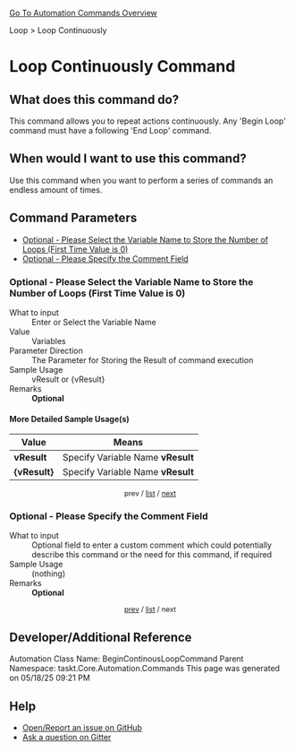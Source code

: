 <!--TITLE: Loop Continuously Command -->
<!-- SUBTITLE: a command in the Loop group. -->
[Go To Automation Commands Overview](/automation-commands.md)


Loop &gt; Loop Continuously


# Loop Continuously Command


## What does this command do?
This command allows you to repeat actions continuously.  Any 'Begin Loop' command must have a following 'End Loop' command.


## When would I want to use this command?
Use this command when you want to perform a series of commands an endless amount of times.


<a id="param_list"></a>
## Command Parameters
- [Optional - Please Select the Variable Name to Store the Number of Loops (First Time Value is 0)](#param_0)
- [Optional - Please Specify the Comment Field](#param_1)


<a id="param_0"></a>
### Optional - Please Select the Variable Name to Store the Number of Loops (First Time Value is 0)


<dl>
<dt>What to input</dt><dd>Enter or Select the Variable Name</dd>
<dt>Value</dt><dd>Variables</dd>
<dt>Parameter Direction</dt><dd>The Parameter for Storing the Result of command execution</dd>
<dt>Sample Usage</dt><dd>vResult or {vResult}</dd>
<dt>Remarks</dt><dd><strong>Optional</strong><br></dd>
</dl>




#### More Detailed Sample Usage(s)
| Value | Means |
|---|---|
| <strong>vResult</strong> | Specify Variable Name **vResult** |
| <strong>{vResult}</strong> | Specify Variable Name **vResult** |


<div style="font-size: 90%; text-align: center">


prev / [list](#param_list) / [next](#param_1)


</div>


<a id="param_1"></a>
### Optional - Please Specify the Comment Field


<dl>
<dt>What to input</dt><dd>Optional field to enter a custom comment which could potentially describe this command or the need for this command, if required</dd>
<dt>Sample Usage</dt><dd>(nothing)</dd>
<dt>Remarks</dt><dd><strong>Optional</strong><br></dd>
</dl>




<div style="font-size: 90%; text-align: center">


[prev](#param_1) / [list](#param_list) / next


</div>


## Developer/Additional Reference
Automation Class Name: BeginContinousLoopCommand
Parent Namespace: taskt.Core.Automation.Commands
This page was generated on 05/18/25 09:21 PM


## Help
- [Open/Report an issue on GitHub](https://github.com/rcktrncn/taskt/issues/new)
- [Ask a question on Gitter](https://gitter.im/taskt-rpa/Lobby)
